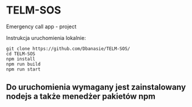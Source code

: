 # TELM-SOS
Emergency call app - project 

Instrukcja uruchomienia lokalnie:
```
git clone https://github.com/Dbanasie/TELM-SOS/
cd TELM-SOS
npm install
npm run build
npm run start
```
## Do uruchomienia wymagany jest zainstalowany nodejs a także menedżer pakietów npm
